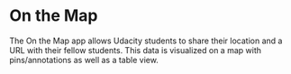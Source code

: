 # On the Map

The On the Map app allows Udacity students to share their location and a URL with their fellow students. This data is visualized on a map with pins/annotations as well as a table view.
